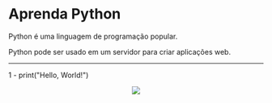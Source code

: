 # Aprenda Python
 
Python é uma linguagem de programação popular.

Python pode ser usado em um servidor para criar aplicações web.


--------------------------------------------


1 - 
print("Hello, World!")

<div align="center"> <img src="![01](https://github.com/brunomunarolo/Python/assets/113137632/05aae48b-b99b-4e16-98bb-0236a67c56bb)"> </div>
